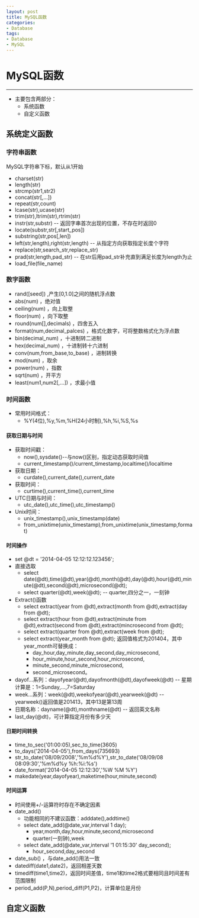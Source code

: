 ```yaml
---
layout: post
title: MySQL函数
categories:
- Database
tags:
- Database
- MySQL
---
```


# MySQL函数
------------------
- 主要包含两部分：
	- 系统函数
	- 自定义函数

## 系统定义函数
### 字符串函数
MySQL字符串下标，默认从1开始

- charset(str)
- length(str)
- strcmp(str1,str2)
- concat(str[,...])
- repeat(str,count)
- lcase(str),ucase(str)
- trim(str),ltrim(str),rtrim(str)
- instr(str,substr) -- 返回字串首次出现的位置，不存在时返回0
- locate(substr,str[,start_pos])
- substring(str,pos[,len])
- left(str,length),right(str,length) -- 从指定方向获取指定长度个字符
- replace(str,search_str,replace_str)
- prad(str,length,pad_str) -- 在str后用pad_str补充直到满足长度为length为止
- load_file(file_name)

### 数字函数
- rand([seed]) ,产生[0,1.0]之间的随机浮点数
- abs(num) ，绝对值
- ceiling(num) ，向上取整
- floor(num) ，向下取整
- round(num[],decimals) ，四舍五入
- format(num,decimal_palces) ，格式化数字，可将整数格式化为浮点数
- bin(decimal_num) ，十进制转二进制
- hex(decimal_num) ，十进制转十六进制
- conv(num,from_base,to_base) ，进制转换
- mod(num) ，取余
- power(num) ，指数
- sqrt(num) ，开平方
- least(num1,num2[,...]) ，求最小值

### 时间函数
- 常用时间格式：
	- %Y(4位),%y,%m,%H(24小时制),%h,%i,%S,%s
#### 获取日期与时间
- 获取时间戳：
	- now(),sysdate()--与now()区别，指定动态获取时间值
	- current_timestamp()/current_timestamp,localtime()/localtime
- 获取日期：
	- curdate(),current_date(),current_date
- 获取时间：
	- curtime(),current_time(),current_time
- UTC日期与时间：
	- utc_date(),utc_time(),utc_timestamp()
- Unix时间：
	- unix_timestamp(),unix_timestamp(date)
	- from_unixtime(unix_timestamp),from_unixtime(unix_timestamp,format)

#### 时间操作
- set @dt = '2014-04-05 12:12:12.123456';
- 直接选取  
	- select date(@dt),time(@dt),year(@dt),month(@dt),day(@dt),hour(@dt),minute(@dt),second(@dt),microsecond(@dt);  
	- select quarter(@dt),week(@dt); -- quarter,四分之一，一刻钟
- Extract()函数
	- select extract(year from @dt),extract(month from @dt),extract(day from @dt);
	- select extract(hour from @dt),extract(minute from @dt),extract(second from @dt),extract(mincrosecond from @dt);  
	- select extract(quarter from @dt),extract(week from @dt);  
	- select extract(year_month from @dt); 返回值格式为201404，其中year_month可替换成：  
		- day_hour,day_minute,day_second,day_microsecond,  
		- hour_minute,hour_second,hour_microsecond,  
		- minute_second,minute_microsecond,  
		- second_microsecond。
- dayof...系列：dayofyear(@dt),dayofmonth(@dt),dayofweek(@dt) -- 星期计算是：1=Sunday,...,7=Saturday
- week...系列：week(@dt),weekofyear(@dt),yearweek(@dt) -- yearweek()返回值是201413，其中13是第13周
- 日期名称：dayname(@dt),monthname(@dt) -- 返回英文名称
- last_day(@dt)，可计算指定月份有多少天

#### 日期时间转换
- time_to_sec('01:00:05),sec_to_time(3605)
- to_days('2014-04-05'),from_days(735693)
- str_to_date('08/09/2008','%m%d%Y'),str_to_date('08/09/08 08:09:30','%m%d%y %h:%i:%s')
- date_format('2014-04-05 12:12:30','%W %M %Y')
- makedate(year,dayofyear),maketime(hour,minute,second)

#### 时间运算
- 时间使用+/-运算符时存在不确定因素
- date_add()
	- 功能相同的不建议函数：adddate(),addtime()
	- select date_add(@date_var,interval 1 day);
		- year,month,day,hour,minute,second,microsecond
		- quarter(一刻钟),week
	- select date_add(@date_var,interval '1 01:15:30' day_second);
		- hour_second,day_second
- date_sub() ，与date_add()用法一致
- datediff(date1,date2)，返回相差天数
- timediff(time1,time2)，返回时间差值，time1和time2格式要相同且时间差有范围限制
- period_add(P,N),period_diff(P1,P2)，计算单位是月份

## 自定义函数
